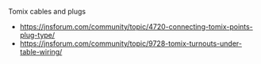 Tomix cables and plugs
- https://jnsforum.com/community/topic/4720-connecting-tomix-points-plug-type/
- https://jnsforum.com/community/topic/9728-tomix-turnouts-under-table-wiring/

